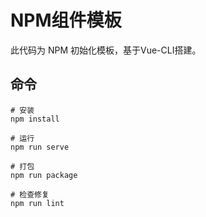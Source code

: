 # NPM组件模板

此代码为 NPM 初始化模板，基于Vue-CLI搭建。

## 命令

```shell
# 安装
npm install

# 运行
npm run serve

# 打包
npm run package

# 检查修复
npm run lint
```